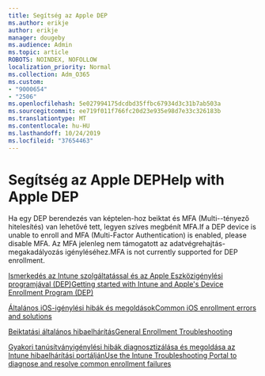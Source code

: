 ```yaml
---
title: Segítség az Apple DEP
ms.author: erikje
author: erikje
manager: dougeby
ms.audience: Admin
ms.topic: article
ROBOTS: NOINDEX, NOFOLLOW
localization_priority: Normal
ms.collection: Adm_O365
ms.custom:
- "9000654"
- "2506"
ms.openlocfilehash: 5e027994175dcdbd35ffbc67934d3c31b7ab503a
ms.sourcegitcommit: ee719f011f766fc20d23e935e98d7e33c326183b
ms.translationtype: MT
ms.contentlocale: hu-HU
ms.lasthandoff: 10/24/2019
ms.locfileid: "37654463"
---
```

# <a name="help-with-apple-dep"></a><span data-ttu-id="524f4-102">Segítség az Apple DEP</span><span class="sxs-lookup"><span data-stu-id="524f4-102">Help with Apple DEP</span></span>

<span data-ttu-id="524f4-103">Ha egy DEP berendezés van képtelen-hoz beiktat és MFA (Multi--tényező hitelesítés) van lehetővé tett, legyen szíves megbénít MFA.</span><span class="sxs-lookup"><span data-stu-id="524f4-103">If a DEP device is unable to enroll and MFA (Multi-Factor Authentication) is enabled, please disable MFA.</span></span> <span data-ttu-id="524f4-104">Az MFA jelenleg nem támogatott az adatvégrehajtás-megakadályozás igényléséhez.</span><span class="sxs-lookup"><span data-stu-id="524f4-104">MFA is not currently supported for DEP enrollment.</span></span>

[<span data-ttu-id="524f4-105">Ismerkedés az Intune szolgáltatással és az Apple Eszközigénylési programjával (DEP)</span><span class="sxs-lookup"><span data-stu-id="524f4-105">Getting started with Intune and Apple's Device Enrollment Program (DEP)</span></span>](https://docs.microsoft.com/intune/enrollment/device-enrollment-program-enroll-ios)

[<span data-ttu-id="524f4-106">Általános iOS-igénylési hibák és megoldások</span><span class="sxs-lookup"><span data-stu-id="524f4-106">Common iOS enrollment errors and solutions</span></span>](https://docs.microsoft.com/intune/enrollment/troubleshoot-ios-enrollment-errors)

[<span data-ttu-id="524f4-107">Beiktatási általános hibaelhárítás</span><span class="sxs-lookup"><span data-stu-id="524f4-107">General Enrollment Troubleshooting</span></span>](https://docs.microsoft.com/intune/enrollment/troubleshoot-device-enrollment-in-intune)

[<span data-ttu-id="524f4-108">Gyakori tanúsítványigénylési hibák diagnosztizálása és megoldása az Intune hibaelhárítási portálján</span><span class="sxs-lookup"><span data-stu-id="524f4-108">Use the Intune Troubleshooting Portal to diagnose and resolve common enrollment failures</span></span>](https://docs.microsoft.com/intune/fundamentals/help-desk-operators)


